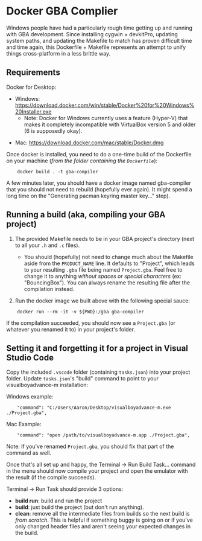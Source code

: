 # Docker GBA Complier
Windows people have had a particularly rough time getting up and running with GBA development.
Since installing cygwin + devkitPro, updating system paths, and updating the Makefile to match
has proven difficult time and time again, this Dockerfile + Makefile represents an attempt to
unify things cross-platform in a less brittle way.

## Requirements
Docker for Desktop:
* Windows: https://download.docker.com/win/stable/Docker%20for%20Windows%20Installer.exe
  - Note: Docker for Windows currently uses a feature (Hyper-V) that makes it completely incompatible with VirtualBox version 5 and older (6 is supposedly okay).
- Mac: https://download.docker.com/mac/stable/Docker.dmg

Once docker is installed, you need to do a one-time build of the Dockerfile on your machine (*from the folder containing the `Dockerfile`*):

```
    docker build . -t gba-compiler
```
A few minutes later, you should have a docker image named gba-compiler that you should not
need to rebuild (hopefully ever again). It might spend a long time on the "Generating pacman
keyring master key..." step).

## Running a build (aka, compiling your GBA project)
1. The provided Makefile needs to be in your GBA project's directory (next to all your `.h` and 
`.c` files).
   - You should (hopefully) not need to change much about the Makefile aside from the
`PRODUCT_NAME` line. It defaults to "Project", which leads to your resulting `.gba` file
being named `Project.gba`. Feel free to change it to anything _without spaces or special characters_ (ex: "BouncingBox"). You can always rename the resulting file after the compilation instead.

2. Run the docker image we built above with the following special sauce:

```
    docker run --rm -it -v ${PWD}:/gba gba-compiler
```
If the compilation succeeded, you should now see a `Project.gba` (or whatever you renamed it 
to) in your project's folder.

## Setting it and forgetting it for a project in Visual Studio Code
Copy the included `.vscode` folder (containing `tasks.json`) into your project folder.
Update `tasks.json`'s "build" command to point to your visualboyadvance-m installation:

Windows example:
```
    "command": "C:/Users/Aaron/Desktop/visualboyadvance-m.exe ./Project.gba",
```
Mac Example:
```
    "command": "open /path/to/visualboyadvance-m.app ./Project.gba",
```

Note: If you've renamed `Project.gba`, you should fix that part of the command as well.

Once that's all set up and happy, the Terminal -> Run Build Task... command in the menu
should now compile your project and open the emulator with the result (if the compile
succeeds).

Terminal -> Run Task should provide 3 options:
- **build run**: build and run the project
- **build**: just build the project (but don't run anything).
- **clean**: remove all the intermediate files from builds so the next build is _from
 scratch_. This is helpful if something buggy is going on or if you've only changed header
 files and aren't seeing your expected changes in the build.